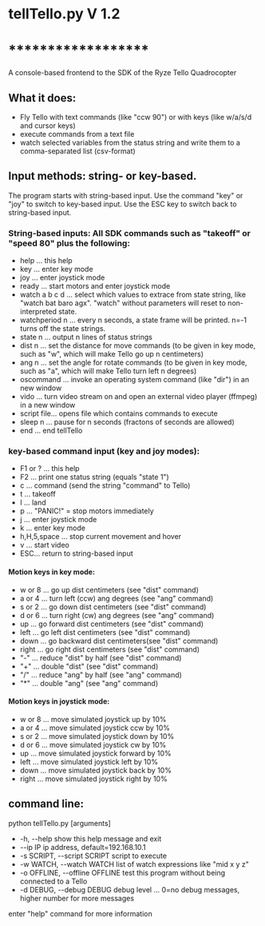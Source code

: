 
# tellTello.py V 1.2
# ******************

A console-based frontend to the SDK of the Ryze Tello Quadrocopter

## What it does:
* Fly Tello with text commands (like "ccw 90") or with keys (like w/a/s/d and cursor keys)
* execute commands from a text file
* watch selected variables from the status string and write them to a comma-separated list (csv-format)

## Input methods: string- or key-based.
The program starts with string-based input. Use the command "key" or "joy" to switch to key-based input.
Use the ESC key to switch back to string-based input.

### String-based inputs: All SDK commands such as "takeoff" or "speed 80" plus the following:
* help    ... this help
* key     ... enter key mode
* joy     ... enter joystick mode
* ready   ... start motors and enter joystick mode
* watch a b c d ... select which values to extrace from state string, like "watch bat baro agx". "watch" without parameters will reset to non-interpreted state.
* watchperiod n ... every n seconds, a state frame will be printed. n=-1 turns off the state strings.
* state n ... output n lines of status strings
* dist  n ... set the distance for move commands (to be given in key mode, such as "w", which will make Tello go up n centimeters)
* ang   n ... set the angle for rotate commands (to be given in key mode, such as "a", which will make Tello turn left n degrees)
* oscommand ... invoke an operating system command (like "dir") in an new window
* vido      ... turn video stream on and open an external video player (ffmpeg) in a new window
* script file... opens file which contains commands to execute
* sleep n ... pause for n seconds (fractons of seconds are allowed)
* end     ... end tellTello

### key-based command input (key and joy modes):
* F1 or ? ... this help
* F2 ... print one status string (equals "state 1")
* c  ... command (send the string "command" to Tello)
* t  ... takeoff
* l  ... land
* p  ... "PANIC!" = stop motors immediately
* j  ... enter joystick mode
* k  ... enter key mode
* h,H,5,space ... stop current movement and hover
* v  ... start video
* ESC... return to string-based input
#### Motion keys in key mode:
* w or 8 ... go up dist centimeters      (see "dist" command)
* a or 4 ... turn left (ccw) ang degrees (see "ang"  command)
* s or 2 ... go down dist centimeters    (see "dist" command)
* d or 6 ... turn right (cw) ang degrees (see "ang"  command)
*  up     ... go forward dist centimeters (see "dist" command)
*  left   ... go left dist centimeters    (see "dist" command)
*  down   ... go backward dist centimeters(see "dist" command)
*  right  ... go right dist centimeters   (see "dist" command)
*  "-"  ... reduce "dist" by half         (see "dist" command)
*  "+"  ... double "dist"                 (see "dist" command)
*  "/"  ... reduce "ang" by half          (see "ang" command)
*  "*"  ... double "ang"                  (see "ang" command)
#### Motion keys  in joystick mode:
* w or 8 ... move simulated joystick up by 10%
* a or 4 ... move simulated joystick ccw by 10%
* s or 2 ... move simulated joystick down by 10%
* d or 6 ... move simulated joystick cw by 10%
* up     ... move simulated joystick forward by 10%
* left   ... move simulated joystick left by 10%
* down   ... move simulated joystick back by 10%
* right  ... move simulated joystick right by 10%

## command line:

python tellTello.py [arguments]

*   -h, --help            show this help message and exit
*   --ip IP               ip address, default=192.168.10.1
*   -s SCRIPT, --script SCRIPT
                        script to execute
*   -w WATCH, --watch WATCH
                        list of watch expressions like "mid x y z"
*   -o OFFLINE, --offline OFFLINE
                        test this program without being connected to a Tello
*   -d DEBUG, --debug DEBUG
                        debug level ... 0=no debug messages, higher number for
                        more messages

enter "help" command for more information


